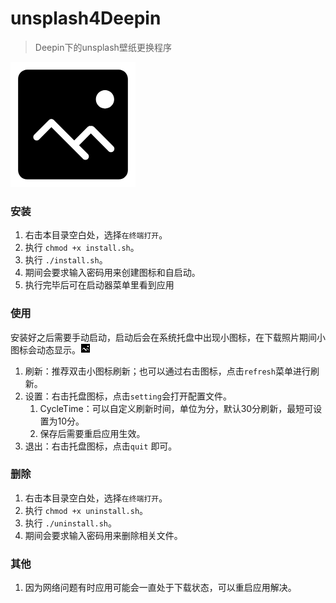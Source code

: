 # unsplash4Deepin
>  Deepin下的unsplash壁纸更换程序


![Logo](https://github.com/shansb/unsplash4Deepin/blob/master/unsplash4Deepin/src/resource/Taskbar.png?raw=true)


### 安装

1. 右击本目录空白处，选择`在终端打开`。
2. 执行 `chmod +x install.sh`。
3. 执行 `./install.sh`。
4. 期间会要求输入密码用来创建图标和自启动。
5. 执行完毕后可在启动器菜单里看到应用

### 使用

安装好之后需要手动启动，启动后会在系统托盘中出现小图标，在下载照片期间小图标会动态显示。![trayIcon](https://github.com/shansb/unsplash4Deepin/blob/master/unsplash4Deepin/src/resource/TrayIcon.gif?raw=true)

1. 刷新：推荐双击小图标刷新；也可以通过右击图标，点击`refresh`菜单进行刷新。
2. 设置：右击托盘图标，点击`setting`会打开配置文件。
   1. CycleTime：可以自定义刷新时间，单位为分，默认30分刷新，最短可设置为10分。
   2. 保存后需要重启应用生效。
3. 退出：右击托盘图标，点击`quit` 即可。

### 删除

1. 右击本目录空白处，选择`在终端打开`。
2. 执行 `chmod +x uninstall.sh`。
3. 执行 `./uninstall.sh`。
4. 期间会要求输入密码用来删除相关文件。

### 其他

1. 因为网络问题有时应用可能会一直处于下载状态，可以重启应用解决。